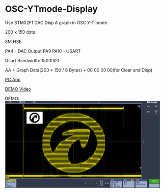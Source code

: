# OSC-YTmode-Display
 Use STM32F1 DAC Disp A graph in OSC Y-T mode


200 x 150 dots

8M HSE

PA4 - DAC Output
PA9 PA10 - USART

Usart Bandwidth: 1500000

AA + Graph Data(200 * 150 / 8 Bytes) + 00 00 00 00(for Clear and Disp)


[PC App](https://github.com/AnalogDragon/OSC-YTmode-Display/tree/master/qtSource)


[DEMO Video](https://www.bilibili.com/video/av200241112/ "在示波器Y-T模式下 播放BadApple【示波器 BadApple】")

DEMO:
![flir](https://github.com/AnalogDragon/OSC-YTmode-Display/blob/master/image/0.png)




